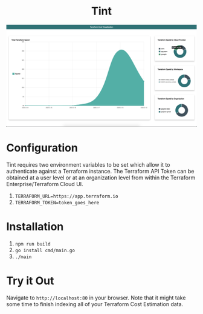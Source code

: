 <h1 align="center">Tint</h1>

<p align="center">
    <img align="center" src="assets/example.png" alt="example"/>
</p>


# Configuration

Tint requires two environment variables to be set which allow it to authenticate against a Terraform instance. 
The Terraform API Token can be obtained at a user level or at an organization level from within the Terraform Enterprise/Terraform Cloud UI.

1. `TERRAFORM_URL=https://app.terraform.io`
2. `TERRAFORM_TOKEN=token_goes_here`

# Installation

1. `npm run build`
2. `go install cmd/main.go`
3. `./main`

# Try it Out

Navigate to `http://localhost:80` in your browser. Note that it might take some time to finish indexing all of your Terraform Cost Estimation data.